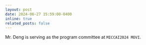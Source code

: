 ```yaml
---
layout: post
date: 2024-06-27 15:59:00-0400
inline: true
related_posts: false
---
```


Mr. Deng is serving as the program committee at `MICCAI2024 MOVI`.

